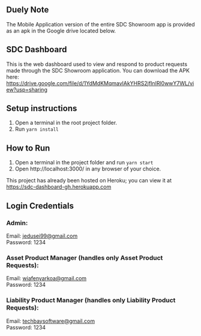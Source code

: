 ## Duely Note
The Mobile Application version of the entire SDC Showroom app is provided as an apk in the Google drive located below. 


## SDC Dashboard
This is the web dashboard used to view and respond to product requests made through the SDC Showroom application.
You can download the APK here: https://drive.google.com/file/d/1YdMdKMqmavlAkYHRS2jfInIRl0wwY7WL/view?usp=sharing

## Setup instructions
1. Open a terminal in the root project folder.
2. Run ```yarn install```

## How to Run
1. Open a terminal in the project folder and run ```yarn start```
2. Open http://localhost:3000/ in any browser of your choice.

This project has already been hosted on Heroku; you can view it at https://sdc-dashboard-gh.herokuapp.com

## Login Credentials
### Admin:<br />
Email: jedusei99@gmail.com<br />
Password: 1234

### Asset Product Manager (handles only Asset Product Requests):<br />
Email: wiafenyarkoa@gmail.com<br />
Password: 1234<br />

### Liability Product Manager (handles only Liability Product Requests):<br />
Email: techbaysoftware@gmail.com<br />
Password: 1234
